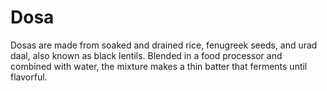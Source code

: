 # Dosa
Dosas are made from soaked and drained rice, fenugreek seeds, and urad daal, also known as black lentils. Blended in a food processor and combined with water, the mixture makes a thin batter that ferments until flavorful.
